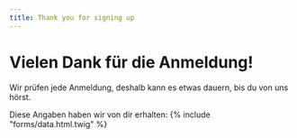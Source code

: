 ```yaml
---
title: Thank you for signing up
---
```


# Vielen Dank für die Anmeldung!

Wir prüfen jede Anmeldung, deshalb kann es etwas dauern, bis du von uns hörst.

Diese Angaben haben wir von dir erhalten:
{% include "forms/data.html.twig" %}
